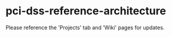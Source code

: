 # pci-dss-reference-architecture

Please reference the 'Projects' tab and 'Wiki' pages for updates.
